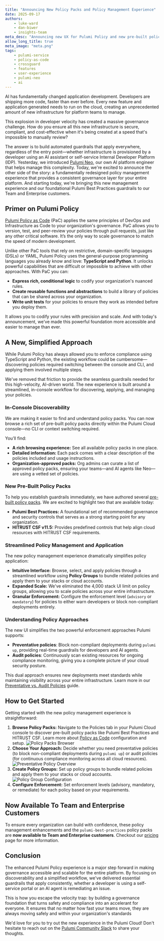 ```yaml
---
title: "Announcing New Policy Packs and Policy Management Experience"
date: 2025-09-17
authors:
    - luke-ward
    - dan-biwer
    - insights-team
meta_desc: "Announcing new UX for Pulumi Policy and new pre-built policy packs, providing essential guardrails for all cloud infrastructure automation"
allow_long_title: true
meta_image: "meta.png"
tags:
    - pulumi-service
    - policy-as-code
    - crossguard
    - features
    - user-experience
    - pulumi-neo
    - ai
---
```


AI has fundamentally changed application development. Developers are shipping more code, faster than ever before. Every new feature and application generated needs to run on the cloud, creating an unprecedented amount of new infrastructure for platform teams to manage.

This explosion in developer velocity has created a massive governance challenge. How do you ensure all this new infrastructure is secure, compliant, and cost-effective when it's being created at a speed that's impossible to manually review?

The answer is to build automated guardrails that apply everywhere, regardless of the entry point—whether infrastructure is provisioned by a developer using an AI assistant or self-service Internal Developer Platform (IDP). Yesterday, we introduced [Pulumi Neo](/blog/pulumi-neo/), our own AI platform engineer that helps manage this complexity. Today, we're excited to announce the other side of the story: a fundamentally redesigned policy management experience that provides a consistent governance layer for your entire platform. And starting today, we're bringing this new management experience and our foundational Pulumi Best Practices guardrails to our Team and Enterprise customers.

<!--more-->

## Primer on Pulumi Policy

[Pulumi Policy as Code](/docs/iac/crossguard/) (PaC) applies the same principles of DevOps and Infrastructure as Code to your organization's governance. PaC allows you to version, test, and peer-review your policies through pull requests, just like any other critical software. It’s the only way to scale governance to match the speed of modern development.

Unlike other PaC tools that rely on restrictive, domain-specific languages (DSLs) or YAML, Pulumi Policy uses the general-purpose programming languages you already know and love: **TypeScript and Python**. It unlocks powerful capabilities that are difficult or impossible to achieve with other approaches. With PaC you can:

* **Express rich, conditional logic** to codify your organization's nuanced rules.
* **Create reusable functions and abstractions** to build a library of policies that can be shared across your organization.
* **Write unit tests** for your policies to ensure they work as intended before you deploy them.

It allows you to codify your rules with precision and scale. And with today's announcement, we've made this powerful foundation more accessible and easier to manage than ever.

## A New, Simplified Approach

While Pulumi Policy has always allowed you to enforce compliance using TypeScript and Python, the existing workflow could be cumbersome—discovering policies required switching between the console and CLI, and applying them involved multiple steps.

We've removed that friction to provide the seamless guardrails needed for this high-velocity, AI-driven world. The new experience is built around a streamlined, in-console workflow for discovering, applying, and managing your policies.

### In-Console Discoverability

We are making it easier to find and understand policy packs. You can now browse a rich set of pre-built policy packs directly within the Pulumi Cloud console—no CLI or context switching required.

You’ll find:

* **A rich browsing experience:** See all available policy packs in one place.
* **Detailed information:** Each pack comes with a clear description of the policies included and usage instructions.
* **Organization-approved packs:** Org admins can curate a list of approved policy packs, ensuring your teams—and AI agents like Neo—are using a vetted set of policies.

### New Pre-Built Policy Packs

To help you establish guardrails immediately, we have authored several [pre-built policy packs](/docs/insights/pre-built-packs/). We are excited to highlight two that are available today:

* **Pulumi Best Practices:** A foundational set of recommended governance and security controls that serves as a strong starting point for any organization.
* **HITRUST CSF v11.5:** Provides predefined controls that help align cloud resources with HITRUST CSF requirements.

### Streamlined Policy Management and Application

The new policy management experience dramatically simplifies policy application:

* **Intuitive Interface:** Browse, select, and apply policies through a streamlined workflow using **Policy Groups** to bundle related policies and apply them to your stacks or cloud accounts.
* **Expanded Scale:** We've eliminated the 4,000 stack UI limit on policy groups, allowing you to scale policies across your entire infrastructure.
* **Granular Enforcement:** Configure the enforcement level (`advisory` or `mandatory`) for policies to either warn developers or block non-compliant deployments entirely.

### Understanding Policy Approaches

The new UI simplifies the two powerful enforcement approaches Pulumi supports:

* **Preventative policies**: Block non-compliant deployments during `pulumi up`, providing real-time guardrails for developers and AI agents.
* **Audit policies**: Continuously scan existing resources for ongoing compliance monitoring, giving you a complete picture of your cloud security posture.

This dual approach ensures new deployments meet standards while maintaining visibility across your entire infrastructure. Learn more in our [Preventative vs. Audit Policies](/docs/insights/preventative-vs-audit-policies/) guide.

## How to Get Started

Getting started with the new policy management experience is straightforward:

1. **Browse Policy Packs:** Navigate to the Policies tab in your Pulumi Cloud console to discover pre-built policy packs like Pulumi Best Practices and HITRUST CSF. Learn more about [Policy as Code](/docs/insights/policy-as-code/) configuration and setup.
![Policy Packs Browser](policy-management-1.png)
1. **Choose Your Approach:** Decide whether you need preventative policies (to block non-compliant deployments during `pulumi up`) or audit policies (for continuous compliance monitoring across all cloud resources).
![Preventative Policy Overview](policy-management-3.png)
1. **Create Policy Groups:** Set up policy groups to bundle related policies and apply them to your stacks or cloud accounts.
![Policy Group Configuration](policy-management-4.png)
1. **Configure Enforcement:** Set enforcement levels (advisory, mandatory, or remediate) for each policy based on your requirements.

## Now Available To Team and Enterprise Customers

To ensure every organization can build with confidence, these policy management enhancements and the `pulumi-best-practices` policy packs are **now available to Team and Enterprise customers**. Checkout our [pricing](/pricing) page for more information.

## Conclusion

The enhanced Pulumi Policy experience is a major step forward in making governance accessible and scalable for the entire platform. By focusing on discoverability and a simplified workflow, we've delivered essential guardrails that apply consistently, whether a developer is using a self-service portal or an AI agent is remediating an issue.

This is how you escape the velocity trap: by building a governance foundation that turns safety and compliance into an accelerant for everyone. It ensures that no matter how fast your teams move, they are always moving safely and within your organization's standards

We'd love for you to try out the new experience in the Pulumi Cloud\! Don't hesitate to reach out on the [Pulumi Community Slack](https://slack.pulumi.com/) to share your thoughts.
